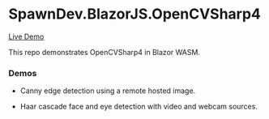 # SpawnDev.BlazorJS.OpenCVSharp4

[Live Demo](https://lostbeard.github.io/SpawnDev.BlazorJS.OpenCVSharp4/)

This repo demonstrates OpenCVSharp4 in Blazor WASM.

### Demos  
- Canny edge detection using a remote hosted image.

- Haar cascade face and eye detection with video and webcam sources.


